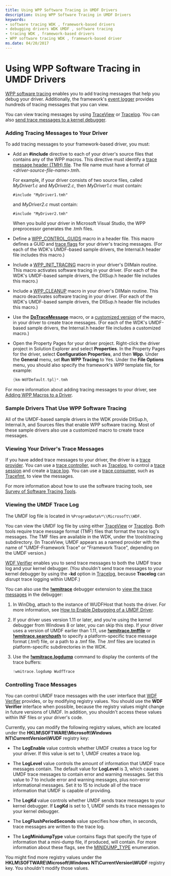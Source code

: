 ```yaml
---
title: Using WPP Software Tracing in UMDF Drivers
description: Using WPP Software Tracing in UMDF Drivers
keywords:
- software tracing WDK , framework-based drivers
- debugging drivers WDK UMDF , software tracing
- tracing WDK , framework-based drivers
- WPP software tracing WDK , framework-based driver
ms.date: 04/20/2017
---
```


# Using WPP Software Tracing in UMDF Drivers


[WPP software tracing](../devtest/wpp-software-tracing.md) enables you to add tracing messages that help you debug your driver. Additionally, the framework's [event logger](using-the-framework-s-event-logger.md) provides hundreds of tracing messages that you can view.

You can view tracing messages by using [TraceView](../devtest/traceview.md) or [Tracelog](../devtest/tracelog.md). You can also [send trace messages to a kernel debugger](../devtest/how-do-i-send-trace-messages-to-a-kernel-debugger-.md).

### Adding Tracing Messages to Your Driver

To add tracing messages to your framework-based driver, you must:

-   Add an **\#include** directive to each of your driver's source files that contains any of the WPP macros. This directive must identify a [trace message header (TMH) file](../devtest/trace-message-header-file.md). The file name must have a format of &lt;*driver-source-file-name*&gt;.tmh.

    For example, if your driver consists of two source files, called *MyDriver1.c* and *MyDriver2.c*, then *MyDriver1.c* must contain:

    `#include "MyDriver1.tmh"`

    and *MyDriver2.c* must contain:

    `#include "MyDriver2.tmh"`

    When you build your driver in Microsoft Visual Studio, the WPP preprocessor generates the .tmh files.

-   Define a [WPP\_CONTROL\_GUIDS](/previous-versions/windows/hardware/previsioning-framework/ff556186(v=vs.85)) macro in a header file. This macro defines a GUID and [trace flags](../devtest/trace-flags.md) for your driver's tracing messages. (For each of the WDK's UMDF-based sample drivers, the Internal.h header file includes this macro.)

-   Include a [WPP\_INIT\_TRACING](/previous-versions/windows/hardware/previsioning-framework/ff556191(v=vs.85)) macro in your driver's DllMain routine. This macro activates software tracing in your driver. (For each of the WDK's UMDF-based sample drivers, the DllSup.h header file includes this macro.)

-   Include a [WPP\_CLEANUP](/previous-versions/windows/hardware/previsioning-framework/ff556179(v=vs.85)) macro in your driver's DllMain routine. This macro deactivates software tracing in your driver. (For each of the WDK's UMDF-based sample drivers, the DllSup.h header file includes this macro.)

-   Use the [**DoTraceMessage**](/previous-versions/windows/hardware/previsioning-framework/ff544918(v=vs.85)) macro, or a [customized version](../devtest/can-i-customize-dotracemessage-.md) of the macro, in your driver to create trace messages. (For each of the WDK's UMDF-based sample drivers, the Internal.h header file includes a customized macro.)

-   Open the Property Pages for your driver project. Right-click the driver project in Solution Explorer and select **Properties**. In the Property Pages for the driver, select **Configuration Properties**, and then **Wpp**. Under the **General** menu, set **Run WPP Tracing** to Yes. Under the **File Options** menu, you should also specify the framework's WPP template file, for example:

    ```cpp
    {km-WdfDefault.tpl}*.tmh
    ```

For more information about adding tracing messages to your driver, see [Adding WPP Macros to a Driver](../devtest/adding-wpp-macros-to-a-trace-provider.md).

### Sample Drivers That Use WPP Software Tracing

All of the UMDF-based sample drivers in the WDK provide DllSup.h, Internal.h, and Sources files that enable WPP software tracing. Most of these sample drivers also use a customized macro to create trace messages.

### Viewing Your Driver's Trace Messages

If you have added trace messages to your driver, the driver is a [trace provider](../devtest/trace-provider.md). You can use a [trace controller](../devtest/trace-controller.md), such as [Tracelog](../devtest/tracelog.md), to control a [trace session](../devtest/trace-session.md) and create a [trace log](../devtest/trace-log.md). You can use a [trace consumer](../devtest/trace-consumer.md), such as [Tracefmt](../devtest/tracefmt.md), to view the messages.

For more information about how to use the software tracing tools, see [Survey of Software Tracing Tools](../devtest/survey-of-software-tracing-tools.md).

### Viewing the UMDF Trace Log

The UMDF log file is located in `%ProgramData%*\\Microsoft\\WDF`.

You can view the UMDF log file by using either [TraceView](../devtest/traceview.md) or [Tracelog](../devtest/tracelog.md). Both tools require trace message format (TMF) files that format the trace log's messages. The TMF files are available in the WDK, under the \\tools\\tracing subdirectory. (In TraceView, UMDF appears as a named provider with the name of "UMDF-Framework Trace" or "Framework Trace", depending on the UMDF version.)

[WDF Verifier](../devtest/wdf-verifier-control-application.md) enables you to send trace messages to both the UMDF trace log and your kernel debugger. (You shouldn't send trace messages to your kernel debugger by using the **-kd** option in [Tracelog](../devtest/tracelog.md), because **Tracelog** can disrupt trace logging within UMDF.)

You can also use the [**!wmitrace**](../debugger/wmi-tracing-extensions--wmitrace-dll-.md) debugger extension to [view the trace messages](../devtest/how-do-i-send-trace-messages-to-a-kernel-debugger-.md) in the debugger:

1.  In WinDbg, attach to the instance of WUDFHost that hosts the driver. For more information, see [How to Enable Debugging of a UMDF Driver](enabling-a-debugger.md).
2.  If your driver uses version 1.11 or later, and you're using the kernel debugger from Windows 8 or later, you can skip this step. If your driver uses a version of UMDF earlier than 1.11, use [**!wmitrace.tmffile**](../debugger/-wmitrace-tmffile.md) or [**!wmitrace.searchpath**](../debugger/-wmitrace-searchpath.md) to specify a platform-specific trace message format (.tmf) file, or a path to a .tmf file. The .tmf files are located in platform-specific subdirectories in the WDK.

3.  Use the [**!wmitrace.logdump**](../debugger/-wmitrace-logdump.md) command to display the contents of the trace buffers:

    ```cpp
    !wmitrace.logdump WudfTrace
    ```

### Controlling Trace Messages

You can control UMDF trace messages with the user interface that [WDF Verifier](../devtest/wdf-verifier-control-application.md) provides, or by modifying registry values. You should use the **WDF Verifier** interface when possible, because the registry values might change in future versions of UMDF. In addition, you shouldn't access these values within INF files or your driver's code.

Currently, you can modify the following registry values, which are located under the **HKLM\\SOFTWARE\\Microsoft\\Windows NT\\CurrentVersion\\WUDF** registry key:

-   The **LogEnable** value controls whether UMDF creates a trace log for your driver. If this value is set to 1, UMDF creates a trace log.

-   The **LogLevel** value controls the amount of information that UMDF trace messages contain. The default value for **LogLevel** is 3, which causes UMDF trace messages to contain error and warning messages. Set this value to 7 to include error and warning messages, plus non-error informational messages. Set it to 15 to include all of the trace information that UMDF is capable of providing.

-   The **LogKd** value controls whether UMDF sends trace messages to your kernel debugger. If **LogKd** is set to 1, UMDF sends its trace messages to your kernel debugger.

-   The **LogFlushPeriodSeconds** value specifies how often, in seconds, trace messages are written to the trace log.

-   The **LogMinidumpType** value contains flags that specify the type of information that a mini-dump file, if produced, will contain. For more information about these flags, see the [MINIDUMP\_TYPE](/windows/win32/api/minidumpapiset/ne-minidumpapiset-minidump_type) enumeration.

You might find more registry values under the **HKLM\\SOFTWARE\\Microsoft\\Windows NT\\CurrentVersion\\WUDF** registry key. You shouldn't modify those values.

